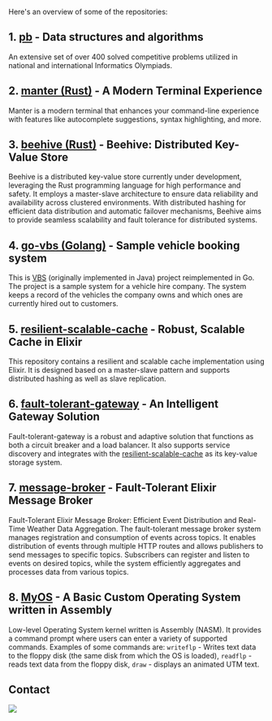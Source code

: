 

Here's an overview of some of the repositories:

## 1. [pb](https://github.com/iondodon/pb/tree/master/problems) - Data structures and algorithms

An extensive set of over 400 solved competitive problems utilized in national and international Informatics Olympiads.

## 2. [manter (Rust)](https://github.com/iondodon/manter) - A Modern Terminal Experience

Manter is a modern terminal that enhances your command-line experience with features like autocomplete suggestions, syntax highlighting, and more.

## 3. [beehive (Rust)](https://github.com/iondodon/beehive) - Beehive: Distributed Key-Value Store

Beehive is a distributed key-value store currently under development, leveraging the Rust programming language for high performance and safety. It employs a master-slave architecture to ensure data reliability and availability across clustered environments. With distributed hashing for efficient data distribution and automatic failover mechanisms, Beehive aims to provide seamless scalability and fault tolerance for distributed systems.

## 4. [go-vbs (Golang)](https://github.com/iondodon/go-vbs) - Sample vehicle booking system

This is [VBS](https://github.com/iondodon/vbs) (originally implemented in Java) project reimplemented in Go. The project is a sample system for a vehicle hire company. The system keeps a record of the vehicles the company owns and which ones are currently hired out to customers.

## 5. [resilient-scalable-cache](https://github.com/iondodon/resilient-scalable-cache) - Robust, Scalable Cache in Elixir

This repository contains a resilient and scalable cache implementation using Elixir. It is designed based on a master-slave pattern and supports distributed hashing as well as slave replication.

## 6. [fault-tolerant-gateway](https://github.com/iondodon/fault-tolerant-gateway) - An Intelligent Gateway Solution

Fault-tolerant-gateway is a robust and adaptive solution that functions as both a circuit breaker and a load balancer. It also supports service discovery and integrates with the [resilient-scalable-cache](https://github.com/iondodon/resilient-scalable-cache) as its key-value storage system.

## 7. [message-broker](https://github.com/iondodon/message-broker) - Fault-Tolerant Elixir Message Broker

Fault-Tolerant Elixir Message Broker: Efficient Event Distribution and Real-Time Weather Data Aggregation. The fault-tolerant message broker system manages registration and consumption of events across topics. It enables distribution of events through multiple HTTP routes and allows publishers to send messages to specific topics. Subscribers can register and listen to events on desired topics, while the system efficiently aggregates and processes data from various topics.

## 8. [MyOS](https://github.com/iondodon/MyOS) - A Basic Custom Operating System written in Assembly

Low-level Operating System kernel written is Assembly (NASM). It provides a command prompt where users can enter a variety of supported commands. Examples of some commands are: `writeflp` - Writes text data to the floppy disk (the same disk from which the OS is loaded), `readflp` -  reads text data from the floppy disk, `draw` - displays an animated UTM text.

## Contact

[![](https://img.shields.io/badge/linkedin-%230077B5.svg?style=for-the-badge&logo=linkedin)](https://www.linkedin.com/in/iondodon/)
